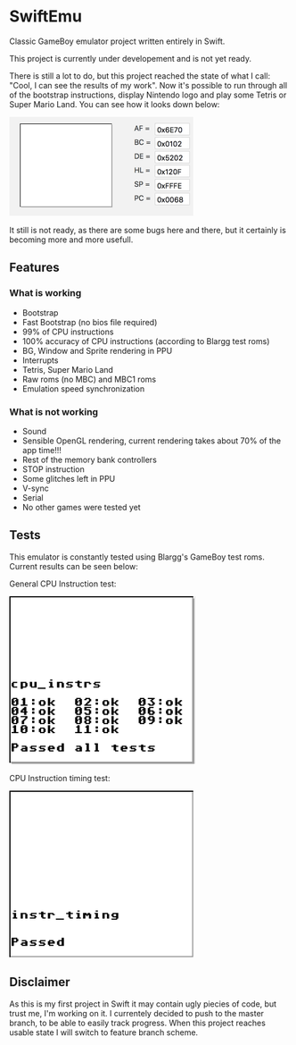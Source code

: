 # SwiftEmu
Classic GameBoy emulator project written entirely in Swift. 
 
This project is currently under developement and is not yet ready. 

There is still a lot to do, but this project reached the state of what I call: "Cool, I can see the results of my work". Now it's possible to run through all of the bootstrap instructions, display Nintendo logo and play some Tetris or Super Mario Land. You can see how it looks down below:

![](images/emulator.gif)

It still is not ready, as there are some bugs here and there, but it certainly is becoming more and more usefull.

## Features
### What is working
- Bootstrap
- Fast Bootstrap (no bios file required)
- 99% of CPU instructions
- 100% accuracy of CPU instructions (according to Blargg test roms)
- BG, Window and Sprite rendering in PPU
- Interrupts
- Tetris, Super Mario Land
- Raw roms (no MBC) and MBC1 roms
- Emulation speed synchronization

### What is not working
- Sound
- Sensible OpenGL rendering, current rendering takes about 70% of the app time!!!
- Rest of the memory bank controllers
- STOP instruction
- Some glitches left in PPU
- V-sync
- Serial
- No other games were tested yet

## Tests
This emulator is constantly tested using Blargg's GameBoy test roms. Current results can be seen below:

General CPU Instruction test:

![](images/cpu_instr_test.png)

CPU Instruction timing test:

![](images/cpu_instr_timing_test.png)

## Disclaimer
As this is my first project in Swift it may contain ugly piecies of code, but trust me, I'm working on it.
I currentely decided to push to the master branch, to be able to easily track progress. When this project reaches usable state I will switch to feature branch scheme.
